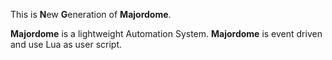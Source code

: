 This is **N**ew **G**eneration of **Majordome**.

**Majordome** is a lightweight Automation System.
**Majordome** is event driven and use Lua as user script.
